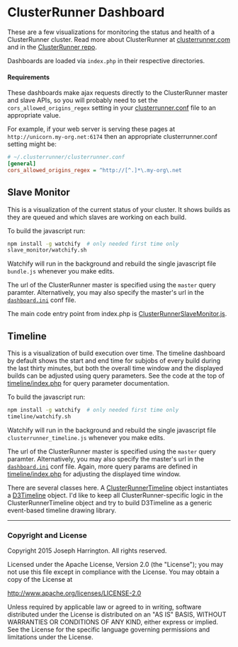 ClusterRunner Dashboard
=======================

These are a few visualizations for monitoring the status and health of a ClusterRunner cluster. Read more about
ClusterRunner at [clusterrunner.com](clusterrunner.com) and in the [ClusterRunner repo](https://github.com/box/ClusterRunner).

Dashboards are loaded via `index.php` in their respective directories. 


#### Requirements
These dashboards make ajax requests directly to the ClusterRunner master and slave APIs, so you will probably need
to set the `cors_allowed_origins_regex` setting in your 
[clusterrunner.conf](https://github.com/box/ClusterRunner/blob/master/conf/default_clusterrunner.conf) file to an
appropriate value. 

For example, if your web server is serving these pages at `http://unicorn.my-org.net:6174` then
an appropriate clusterrunner.conf setting might be:
```ini
# ~/.clusterrunner/clusterrunner.conf
[general]
cors_allowed_origins_regex = ^http://[^.]*\.my-org\.net
```


Slave Monitor
-------------
This is a visualization of the current status of your cluster. It shows builds as they are queued and which slaves
are working on each build.

To build the javascript run:
```bash
npm install -g watchify  # only needed first time only
slave_monitor/watchify.sh
```
Watchify will run in the background and rebuild the single javascript file `bundle.js` whenever you make edits.

The url of the ClusterRunner master is specified using the `master` query paramter. Alternatively, you may also specify
the master's url in the [`dashboard.ini`](dashboard.ini) conf file.

The main code entry point from index.php is 
[ClusterRunnerSlaveMonitor.js](slave_monitor/js/ClusterRunnerSlaveMonitor.js).


Timeline
--------
This is a visualization of build execution over time. The timeline dashboard by default shows the start and end time
for subjobs of every build during the last thirty minutes, but both the overall time window and the displayed builds
can be adjusted using query parameters. See the code at the top of [timeline/index.php](timeline/index.php) for query 
parameter documentation.

To build the javascript run:
```bash
npm install -g watchify  # only needed first time only
timeline/watchify.sh
```
Watchify will run in the background and rebuild the single javascript file `clusterrunner_timeline.js` whenever you
make edits.

The url of the ClusterRunner master is specified using the `master` query paramter. Alternatively, you may also specify
the master's url in the [`dashboard.ini`](dashboard.ini) conf file. Again, more query params are defined in
[timeline/index.php](timeline/index.php) for adjusting the displayed time window.

There are several classes here. A [ClusterRunnerTimeline](timeline/js/ClusterRunnerTimeline.js) object instantiates a
[D3Timeline](timeline/js/D3Timeline.js) object. I'd like to keep all ClusterRunner-specific logic in the 
ClusterRunnerTimeline object and try to build D3Timeline as a generic event-based timeline drawing library.


---

### Copyright and License

Copyright 2015 Joseph Harrington. All rights reserved.

Licensed under the Apache License, Version 2.0 (the "License");
you may not use this file except in compliance with the License.
You may obtain a copy of the License at

   http://www.apache.org/licenses/LICENSE-2.0

Unless required by applicable law or agreed to in writing, software
distributed under the License is distributed on an "AS IS" BASIS,
WITHOUT WARRANTIES OR CONDITIONS OF ANY KIND, either express or implied.
See the License for the specific language governing permissions and
limitations under the License.
